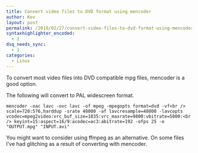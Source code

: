 ```yaml
---
title: Convert video files to DVD format using mencoder
author: Kev
layout: post
permalink: /2010/02/27/convert-video-files-to-dvd-format-using-mencoder/
syntaxhighlighter_encoded:
  - 1
dsq_needs_sync:
  - 1
categories:
  - Linux
---
```

To convert most video files into DVD compatible mpg files, mencoder is a good option.

The following will convert to PAL widescreen format.<!--more-->

`mencoder -oac lavc -ovc lavc -of mpeg -mpegopts format=dvd -vf<br />
scale=720:576,harddup -srate 48000 -af lavcresample=48000 -lavcopts vcodec=mpeg2video:vrc_buf_size=1835:vrc_maxrate=9800:vbitrate=5000:<br />
keyint=15:aspect=16/9:acodec=ac3:abitrate=192 -ofps 25 -o "OUTPUT.mpg" "INPUT.avi"`

You might want to consider using ffmpeg as an alternative. On some files I&#8217;ve had glitching as a result of converting with mencoder.